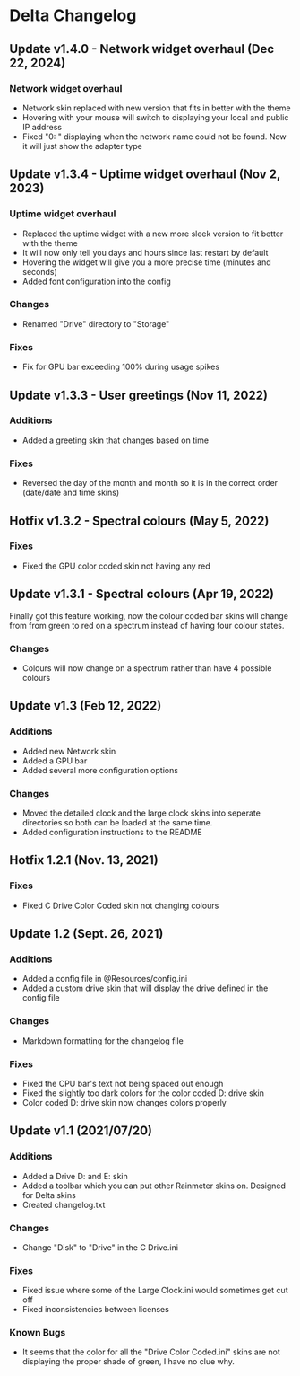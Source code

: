 # Delta Changelog

## Update v1.4.0 - Network widget overhaul (Dec 22, 2024)

### Network widget overhaul
 - Network skin replaced with new version that fits in better with the theme
 - Hovering with your mouse will switch to displaying your local and public IP address
 - Fixed "0: " displaying when the network name could not be found. Now it will just show the adapter type

## Update v1.3.4 - Uptime widget overhaul (Nov 2, 2023)

### Uptime widget overhaul
 - Replaced the uptime widget with a new more sleek version to fit better with the theme
 - It will now only tell you days and hours since last restart by default
 - Hovering the widget will give you a more precise time (minutes and seconds)
 - Added font configuration into the config

### Changes
 - Renamed "Drive" directory to "Storage"

### Fixes
 - Fix for GPU bar exceeding 100% during usage spikes

## Update v1.3.3 - User greetings (Nov 11, 2022)

### Additions
- Added a greeting skin that changes based on time

### Fixes
- Reversed the day of the month and month so it is in the correct order (date/date and time skins)

## Hotfix v1.3.2 - Spectral colours (May 5, 2022)

### Fixes
- Fixed the GPU color coded skin not having any red

## Update v1.3.1 - Spectral colours (Apr 19, 2022)

Finally got this feature working, now the colour coded bar skins will change from from green to red on a spectrum instead of having four colour states.

### Changes
- Colours will now change on a spectrum rather than have 4 possible colours

## Update v1.3 (Feb 12, 2022)

### Additions
- Added new Network skin
- Added a GPU bar
- Added several more configuration options

### Changes
- Moved the detailed clock and the large clock skins into seperate directories so both can be loaded at the same time.
- Added configuration instructions to the README

## Hotfix 1.2.1 (Nov. 13, 2021)

### Fixes
- Fixed C Drive Color Coded skin not changing colours

## Update 1.2 (Sept. 26, 2021)

### Additions
- Added a config file in @Resources/config.ini
- Added a custom drive skin that will display the drive defined in the config file

### Changes
- Markdown formatting for the changelog file

### Fixes
- Fixed the CPU bar's text not being spaced out enough
- Fixed the slightly too dark colors for the color coded D: drive skin
- Color coded D: drive skin now changes colors properly

## Update v1.1 (2021/07/20)

### Additions
- Added a Drive D: and E: skin
- Added a toolbar which you can put other Rainmeter skins on. Designed for Delta skins
- Created changelog.txt

### Changes
- Change "Disk" to "Drive" in the C Drive.ini

### Fixes
- Fixed issue where some of the Large Clock.ini would sometimes get cut off
- Fixed inconsistencies between licenses

### Known Bugs
- It seems that the color for all the "Drive Color Coded.ini" skins are not displaying the proper shade of green, I have no clue why.